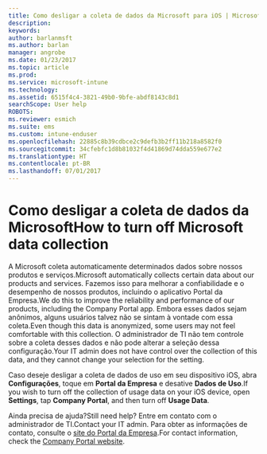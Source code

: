 ```yaml
---
title: Como desligar a coleta de dados da Microsoft para iOS | Microsoft Docs
description: 
keywords: 
author: barlanmsft
ms.author: barlan
manager: angrobe
ms.date: 01/23/2017
ms.topic: article
ms.prod: 
ms.service: microsoft-intune
ms.technology: 
ms.assetid: 6515f4c4-3821-49b0-9bfe-abdf8143c8d1
searchScope: User help
ROBOTS: 
ms.reviewer: esmich
ms.suite: ems
ms.custom: intune-enduser
ms.openlocfilehash: 22885c8b39cdbce2c9defb3b2ff11b218a8582f0
ms.sourcegitcommit: 34cfebfc1d8b81032f4d41869d74dda559e677e2
ms.translationtype: HT
ms.contentlocale: pt-BR
ms.lasthandoff: 07/01/2017
---
```

# <span data-ttu-id="4993f-102">Como desligar a coleta de dados da Microsoft</span><span class="sxs-lookup"><span data-stu-id="4993f-102">How to turn off Microsoft data collection</span></span>
<a id="how-to-turn-off-microsoft-data-collection" class="xliff"></a>

<span data-ttu-id="4993f-103">A Microsoft coleta automaticamente determinados dados sobre nossos produtos e serviços.</span><span class="sxs-lookup"><span data-stu-id="4993f-103">Microsoft automatically collects certain data about our products and services.</span></span> <span data-ttu-id="4993f-104">Fazemos isso para melhorar a confiabilidade e o desempenho de nossos produtos, incluindo o aplicativo Portal da Empresa.</span><span class="sxs-lookup"><span data-stu-id="4993f-104">We do this to improve the reliability and performance of our products, including the Company Portal app.</span></span> <span data-ttu-id="4993f-105">Embora esses dados sejam anônimos, alguns usuários talvez não se sintam à vontade com essa coleta.</span><span class="sxs-lookup"><span data-stu-id="4993f-105">Even though this data is anonymized, some users may not feel comfortable with this collection.</span></span> <span data-ttu-id="4993f-106">O administrador de TI não tem controle sobre a coleta desses dados e não pode alterar a seleção dessa configuração.</span><span class="sxs-lookup"><span data-stu-id="4993f-106">Your IT admin does not have control over the collection of this data, and they cannot change your selection for the setting.</span></span>

<span data-ttu-id="4993f-107">Caso deseje desligar a coleta de dados de uso em seu dispositivo iOS, abra **Configurações**, toque em **Portal da Empresa** e desative **Dados de Uso**.</span><span class="sxs-lookup"><span data-stu-id="4993f-107">If you wish to turn off the collection of usage data on your iOS device, open **Settings**, tap **Company Portal**, and then turn off **Usage Data**.</span></span>

<span data-ttu-id="4993f-108">Ainda precisa de ajuda?</span><span class="sxs-lookup"><span data-stu-id="4993f-108">Still need help?</span></span> <span data-ttu-id="4993f-109">Entre em contato com o administrador de TI.</span><span class="sxs-lookup"><span data-stu-id="4993f-109">Contact your IT admin.</span></span> <span data-ttu-id="4993f-110">Para obter as informações de contato, consulte o [site do Portal da Empresa](http://portal.manage.microsoft.com).</span><span class="sxs-lookup"><span data-stu-id="4993f-110">For contact information, check the [Company Portal website](http://portal.manage.microsoft.com).</span></span>
